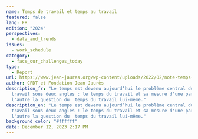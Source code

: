 ```yaml
---
name: Temps de travail et temps au travail
featured: false
lang: FR
edition: "2024"
perspectives:
  - data_and_trends
issues:
  - work_schedule
category:
  - face_our_challenges_today
type:
  - Report
url: https://www.jean-jaures.org/wp-content/uploads/2022/02/note-temps-travail.pdf
author: CFDT et Fondation Jean Jaurès
description_fr: "Le temps est devenu aujourd’hui le problème central du monde du
  travail sous deux angles : le temps du travail et sa mesure d'une part et de
  l'autre la question du  temps du travail lui-même."
description_en: "Le temps est devenu aujourd’hui le problème central du monde du
  travail sous deux angles : le temps du travail et sa mesure d'une part et de
  l'autre la question du  temps du travail lui-même."
background_color: "#ffffff"
date: December 12, 2023 2:17 PM
---
```


